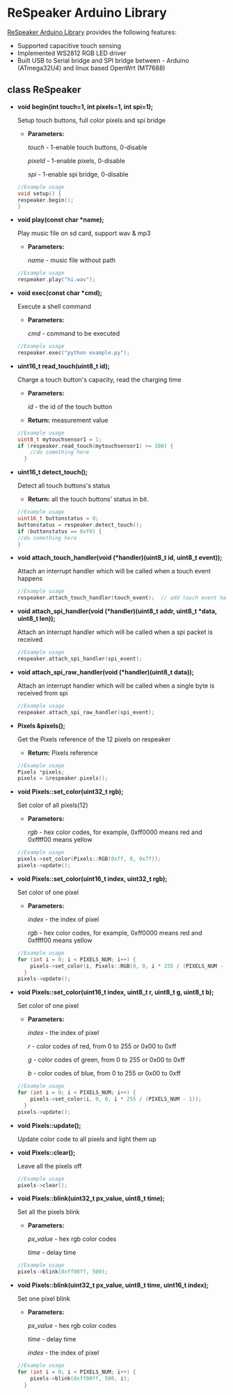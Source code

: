 # ReSpeaker Arduino Library


[ReSpeaker Arduino Library](https://github.com/respeaker/respeaker_arduino_library) provides the following features: 

- Supported capacitive touch sensing
- Implemented WS2812 RGB LED driver
- Built USB to Serial bridge and SPI bridge between - Arduino (ATmega32U4) and linux based OpenWrt (MT7688)


## class ReSpeaker


- **void begin(int touch=1, int pixels=1, int spi=1);**
    
    Setup touch buttons, full color pixels and spi bridge
    
    - **Parameters:**
    
		*touch* - 1-enable touch buttons, 0-disable
	
		*pixeld* - 1-enable pixels, 0-disable
	
		*spi* - 1-enable spi bridge, 0-disable

	```C++
	//Example usage
	void setup() {
	respeaker.begin();
	}
	```

- **void play(const char \*name);**
    
    Play music file on sd card, support wav & mp3
    
    - **Parameters:**

		*name* - music file without path

	```C++
	//Example usage
	respeaker.play("hi.wav");
	```

- **void exec(const char \*cmd);**
    
    Execute a shell command

	 - **Parameters:**
 
		*cmd* - command to be executed
		
	```C++
	//Example usage
	respeaker.exec("python example.py");
	```

- **uint16\_t read\_touch(uint8\_t id);**

	Charge a touch button's capacity, read the charging time
	
	- **Parameters:**

		*id* - the id of the touch button
	
	- **Return:** measurement value

	```C++
	//Example usage
	uint8_t mytouchsensor1 = 1;
	if (respeaker.read_touch(mytouchsensor1) >= 100) {
		//do something here
	  }
	```
    
- **uint16\_t detect\_touch();**

	Detect all touch buttons's status
	
	- **Return:** all the touch buttons' status in bit. 
    
	```C++
	//Example usage
	uint16_t buttonstatus = 0;
	buttonstatus = respeaker.detect_touch();
	if (buttonstatus == 0xf0) {
	//do something here
	}
	```

- **void attach\_touch\_handler(void (\*handler)(uint8\_t id, uint8\_t event));**
    
	Attach an interrupt handler which will be called when a touch event happens
	
	```C++
	//Example usage
	respeaker.attach_touch_handler(touch_event);  // add touch event handler
	```

- **void attach\_spi\_handler(void (\*handler)(uint8\_t addr, uint8\_t \*data, uint8\_t len));**     
        
	Attach an interrupt handler which will be called when a spi packet is received
	
	```C++
	//Example usage
	respeaker.attach_spi_handler(spi_event);
	```

- **void attach\_spi\_raw\_handler(void (\*handler)(uint8_t data));** 

	Attach an interrupt handler which will be called when a single byte is received from spi
	
	```C++
	//Example usage
	respeaker.attach_spi_raw_handler(spi_event);
	```

- **Pixels &pixels();**

	Get the Pixels reference of the 12 pixels on respeaker
	
	- **Return:** Pixels reference 

	```C++
	//Example usage
	Pixels *pixels;
	pixels = &respeaker.pixels();
	```
	
- **void Pixels::set\_color(uint32\_t rgb);**

	Set color of all pixels(12)
	
	- **Parameters:**

		*rgb* - hex color codes, for example, 0xff0000 means red and 0xffff00 means yellow
		
	```C++
	//Example usage
	pixels->set_color(Pixels::RGB(0xff, 0, 0x7f));
	pixels->update();
	```
	

- **void Pixels::set\_color(uint16\_t index, uint32\_t rgb);**

	Set color of one pixel

	- **Parameters:**
		
		*index* - the index of pixel
		
		*rgb* - hex color codes, for example, 0xff0000 means red and 0xffff00 means yellow
		
	```C++
	//Example usage
	for (int i = 0; i < PIXELS_NUM; i++) {
		pixels->set_color(i, Pixels::RGB(0, 0, i * 255 / (PIXELS_NUM - 1)));
	  }
	pixels->update();
	```
	
- **void Pixels::set\_color(uint16\_t index, uint8\_t r, uint8\_t g, uint8\_t b);**

	Set color of one pixel

	- **Parameters:**
		
		*index* - the index of pixel
		
		*r* - color codes of red, from 0 to 255 or 0x00 to 0xff
		
		*g* - color codes of green, from 0 to 255 or 0x00 to 0xff
		
		*b* - color codes of blue, from 0 to 255 or 0x00 to 0xff
				
	```C++
	//Example usage
	for (int i = 0; i < PIXELS_NUM; i++) {
		pixels->set_color(i, 0, 0, i * 255 / (PIXELS_NUM - 1));
	  }
	pixels->update();
	```
	
- **void Pixels::update();**

	Update color code to all pixels and light them up

- **void Pixels::clear();**

	Leave all the pixels off
	
	```C++
	//Example usage
	pixels->clear();
	```
	
- **void Pixels::blink(uint32\_t px\_value, uint8\_t time);**

	Set all the pixels blink

	- **Parameters:**

		*px_value* - hex rgb color codes
		
		*time* - 	delay time 
	
	```C++
	//Example usage
	pixels->blink(0xff00ff, 500);
	```

- **void Pixels::blink(uint32\_t px\_value, uint8\_t time, uint16\_t index);**

	Set one pixel blink

	- **Parameters:**

		*px_value* - hex rgb color codes
		
		*time* - 	delay time 
		
		*index* - the index of pixel
	
	```C++
	//Example usage
	for (int i = 0; i < PIXELS_NUM; i++) {
		pixels->blink(0xff00ff, 500, i);
	  }
	```
